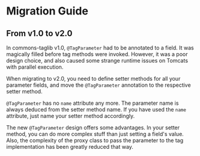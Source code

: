 # Migration Guide

## From v1.0 to v2.0

In commons-taglib v1.0, `@TagParameter` had to be annotated to a field. It was magically filled before tag methods were invoked. However, it was a poor design choice, and also caused some strange runtime issues on Tomcats with parallel execution.

When migrating to v2.0, you need to define setter methods for all your parameter fields, and move the `@TagParameter` annotation to the respective setter method.

`@TagParameter` has no `name` attribute any more. The parameter name is always deduced from the setter method name. If you have used the `name` attribute, just name your setter method accordingly.

The new `@TagParameter` design offers some advantages. In your setter method, you can do more complex stuff than just setting a field's value. Also, the complexity of the proxy class to pass the parameter to the tag implementation has been greatly reduced that way.

